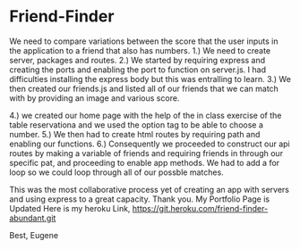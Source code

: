 # Friend-Finder

We need to compare variations between the score that the user inputs in the application to a friend that also has numbers.
1.) We need to create server, packages and routes.
2.) We started by requiring express and creating the ports and enabling the port to function on server.js. I had difficulties installing the express body but this was entralling to learn.
3.) We then created our friends.js and listed all of our friends that we can match with by providing an image and various score.

4.) we created our home page with the help of the in class exercise of the table reservationa and we used the option tag to be able to choose a number.
5.) We then had to create html routes by requiring path and enabling our functions.
6.) Consequently we proceeded to construct our api routes by making a variable of friends and requiring friends in through our specific pat, and proceeding to enable app methods. We had to add a for loop so we could loop through all of our possble matches.

This was the most collaborative process yet of creating an app with servers and using express to a great capacity. 
Thank you.
My Portfolio Page is Updated
Here is my heroku Link,
https://git.heroku.com/friend-finder-abundant.git

Best, Eugene
